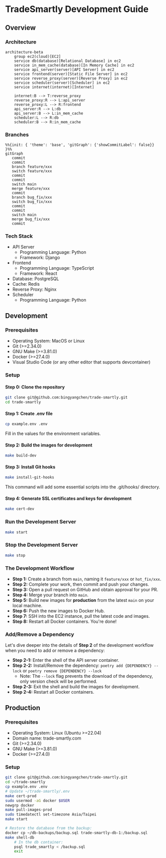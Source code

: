 # TradeSmartly Development Guide

## Overview

### Architecture

```mermaid
architecture-beta
    group ec2(cloud)[EC2]
    service db(database)[Relational Database] in ec2
    service in_mem_cache(database)[In Memory Cache] in ec2
    service api_server(server)[API Server] in ec2
    service frontend(server)[Static File Server] in ec2
    service reverse_proxy(server)[Reverse Proxy] in ec2
    service scheduler(server)[Scheduler] in ec2
    service internet(internet)[Internet]

    internet:B --> T:reverse_proxy
    reverse_proxy:R --> L:api_server
    reverse_proxy:L --> R:frontend
    api_server:R --> L:db
    api_server:B --> L:in_mem_cache
    scheduler:L --> R:db
    scheduler:B --> R:in_mem_cache
```

### Branches

```mermaid
%%{init: { 'theme': 'base', 'gitGraph': {'showCommitLabel': false}} }%%
gitGraph
   commit
   commit
   branch feature/xxx
   switch feature/xxx
   commit
   commit
   switch main
   merge feature/xxx
   commit
   branch bug_fix/xxx
   switch bug_fix/xxx
   commit
   commit
   switch main
   merge bug_fix/xxx
   commit
```

### Tech Stack

- API Server
  - Programming Language: Python
  - Framework: Django
- Frontend
  - Programming Language: TypeScript
  - Framework: React
- Database: PostgreSQL
- Cache: Redis
- Reverse Proxy: Nginx
- Scheduler
  - Programming Language: Python

## Development

### Prerequisites

- Operating System: MacOS or Linux
- Git (>=2.34.0)
- GNU Make (>=3.81.0)
- Docker (>=27.4.0)
- Visual Studio Code (or any other editor that supports devcontainer)

### Setup

#### Step 0: Clone the repository

```bash
git clone git@github.com:bingyangchen/trade-smartly.git
cd trade-smartly
```

#### Step 1: Create .env file

```bash
cp example.env .env
```

Fill in the values for the environment variables.

#### Step 2: Build the images for development

```bash
make build-dev
```

#### Step 3: Install Git hooks

```bash
make install-git-hooks
```

This command will add some essential scripts into the .git/hooks/ directory.

#### Step 4: Generate SSL certificates and keys for development

```bash
make cert-dev
```

### Run the Development Server

```bash
make start
```

### Stop the Development Server

```bash
make stop
```

### The Development Workflow

- **Step 1:** Create a branch from `main`, naming it `feature/xxx` or `hot_fix/xxx`.
- **Step 2:** Complete your work, then commit and push your changes.
- **Step 3:** Open a pull request on GitHub and obtain approval for your PR.
- **Step 4:** Merge your branch into `main`.
- **Step 5:** Build new images for **production** from the latest `main` on your local machine.
- **Step 6:** Push the new images to Docker Hub.
- **Step 7:** SSH into the EC2 instance, pull the latest code and images.
- **Step 8:** Restart all Docker containers. You're done!

### Add/Remove a Dependency

Let's dive deeper into the details of **Step 2** of the development workflow when you need to add or remove a dependency:

- **Step 2-1:** Enter the shell of the API server container.
- **Step 2-2:** Install/Remove the dependency: `poetry add {DEPENDENCY} --lock` or `poetry remove {DEPENDENCY} --lock`
  - Note: The `--lock` flag prevents the download of the dependency, only version check will be performed.
- **Step 2-3:** Exit the shell and build the images for development.
- **Step 2-4:** Restart all Docker containers.

## Production

### Prerequisites

- Operating System: Linux (Ubuntu >=22.04)
- Domain name: trade-smartly.com
- Git (>=2.34.0)
- GNU Make (>=3.81.0)
- Docker (>=27.4.0)

### Setup

```bash
git clone git@github.com:bingyangchen/trade-smartly.git
cd ~/trade-smartly
cp example.env .env
# Update ~/trade-smartly/.env
make cert-prod
sudo usermod -aG docker $USER
newgrp docker
make pull-images-prod
sudo timedatectl set-timezone Asia/Taipei
make start

# Restore the database from the backup:
docker cp ~/db-backups/backup.sql trade-smartly-db-1:/backup.sql
make shell-db
    # In the db container:
    psql trade_smartly < /backup.sql
    exit
```

